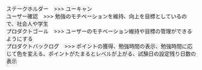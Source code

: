 ステークホルダー　>>>  ユーキャン\
ユーザー確認　>>> 勉強のモチベーションを維持、向上を目標としているので、社会人や学生\
プロダクトゴール　>>> ユーザーのモチベーション維持や目標の管理ができるようにする\
プロダクトバックログ　>>> ポイントの獲得、勉強時間の表示、勉強時間に応じて色を変える、ポイントがたまるとレベルが上がる、試験日の設定残り日数の表示
